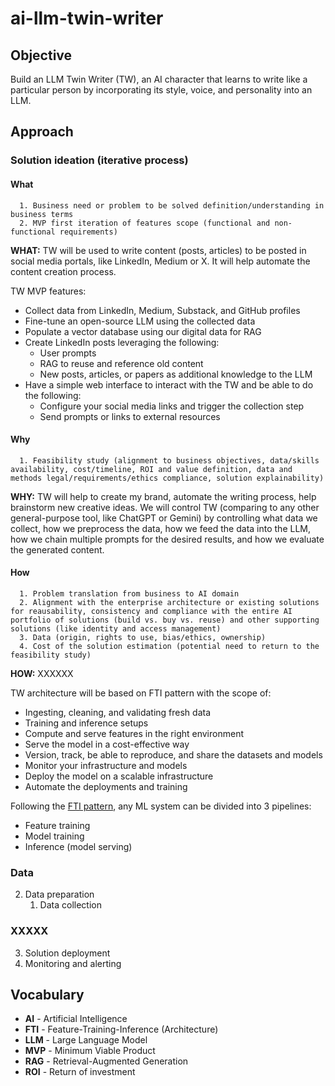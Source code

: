 # ai-llm-twin-writer

## Objective
Build an LLM Twin Writer (TW), an AI character that learns to write like a particular
person by incorporating its style, voice, and personality into an LLM.

## Approach

### Solution ideation (iterative process)
 
#### What
      1. Business need or problem to be solved definition/understanding in business terms
      2. MVP first iteration of features scope (functional and non-functional requirements)

**WHAT:** TW will be used to write content (posts, articles) to be posted in social media portals, like LinkedIn, Medium or X. It will help automate the content creation process.

TW MVP features:
- Collect data from LinkedIn, Medium, Substack, and GitHub profiles
- Fine-tune an open-source LLM using the collected data
- Populate a vector database using our digital data for RAG
- Create LinkedIn posts leveraging the following:
    - User prompts
    - RAG to reuse and reference old content
    - New posts, articles, or papers as additional knowledge to the LLM
- Have a simple web interface to interact with the TW and be able to do the following:
    - Configure your social media links and trigger the collection step
    - Send prompts or links to external resources


#### Why
      1. Feasibility study (alignment to business objectives, data/skills availability, cost/timeline, ROI and value definition, data and methods legal/requirements/ethics compliance, solution explainability)

**WHY:** TW will help to create my brand, automate the writing process, help brainstorm new creative ideas. We will control TW (comparing to any other general-purpose tool, like ChatGPT or Gemini) by controlling what data we collect, how we preprocess the data, how we feed the data into the LLM, how we chain multiple prompts for the desired results, and how we evaluate the generated content.


#### How
      1. Problem translation from business to AI domain
      2. Alignment with the enterprise architecture or existing solutions for reausability, consistency and compliance with the entire AI portfolio of solutions (build vs. buy vs. reuse) and other supporting solutions (like identity and access management)
      3. Data (origin, rights to use, bias/ethics, ownership)
      4. Cost of the solution estimation (potential need to return to the feasibility study)

**HOW:** XXXXXX

TW architecture will be based on FTI pattern with the scope of:
- Ingesting, cleaning, and validating fresh data
- Training and inference setups
- Compute and serve features in the right environment
- Serve the model in a cost-effective way
- Version, track, be able to reproduce, and share the datasets and models
- Monitor your infrastructure and models
- Deploy the model on a scalable infrastructure
- Automate the deployments and training

Following the [FTI pattern](https://medium.com/decodingml/building-ml-systems-the-right-way-using-the-fti-architecture-d9cc0cd29abf), any ML system can be divided into 3 pipelines:
- Feature training 
- Model training
- Inference (model serving)


### Data
2. Data preparation
   1. Data collection
   

### XXXXX
3. Solution deployment
4. Monitoring and alerting



## Vocabulary
- **AI** - Artificial Intelligence
- **FTI** - Feature-Training-Inference (Architecture)
- **LLM** - Large Language Model
- **MVP** - Minimum Viable Product
- **RAG** - Retrieval-Augmented Generation
- **ROI** - Return of investment
